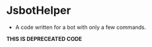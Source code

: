 # JsbotHelper

- A code written for a bot with only a few commands. 
 



**THIS IS DEPRECEATED CODE**

